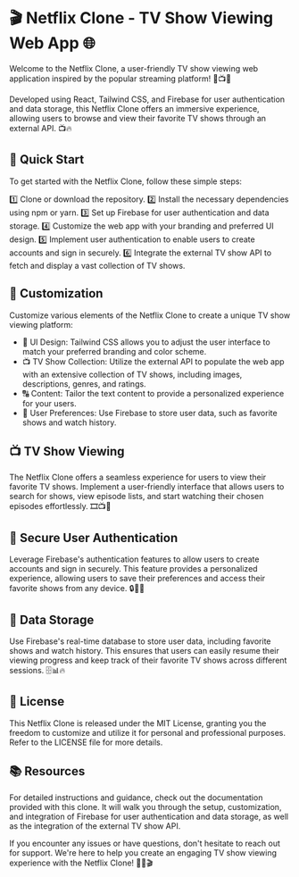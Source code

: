 # 🎬 Netflix Clone - TV Show Viewing Web App 🌐

Welcome to the Netflix Clone, a user-friendly TV show viewing web application inspired by the popular streaming platform! 🎉📺🌟

Developed using React, Tailwind CSS, and Firebase for user authentication and data storage, this Netflix Clone offers an immersive experience, allowing users to browse and view their favorite TV shows through an external API. 📺🔥

## 🚀 Quick Start
To get started with the Netflix Clone, follow these simple steps:

1️⃣ Clone or download the repository.
2️⃣ Install the necessary dependencies using npm or yarn.
3️⃣ Set up Firebase for user authentication and data storage.
4️⃣ Customize the web app with your branding and preferred UI design.
5️⃣ Implement user authentication to enable users to create accounts and sign in securely.
6️⃣ Integrate the external TV show API to fetch and display a vast collection of TV shows.

## 🎨 Customization
Customize various elements of the Netflix Clone to create a unique TV show viewing platform:

- 🎈 UI Design: Tailwind CSS allows you to adjust the user interface to match your preferred branding and color scheme.
- 📺 TV Show Collection: Utilize the external API to populate the web app with an extensive collection of TV shows, including images, descriptions, genres, and ratings.
- 🔠 Content: Tailor the text content to provide a personalized experience for your users.
- 💾 User Preferences: Use Firebase to store user data, such as favorite shows and watch history.

## 📺 TV Show Viewing
The Netflix Clone offers a seamless experience for users to view their favorite TV shows. Implement a user-friendly interface that allows users to search for shows, view episode lists, and start watching their chosen episodes effortlessly. 🎞️📺🍿

## 🔐 Secure User Authentication
Leverage Firebase's authentication features to allow users to create accounts and sign in securely. This feature provides a personalized experience, allowing users to save their preferences and access their favorite shows from any device. 🔒👤🔑

## 💾 Data Storage
Use Firebase's real-time database to store user data, including favorite shows and watch history. This ensures that users can easily resume their viewing progress and keep track of their favorite TV shows across different sessions. 🗄️📊🔥

## 🔐 License
This Netflix Clone is released under the MIT License, granting you the freedom to customize and utilize it for personal and professional purposes. Refer to the LICENSE file for more details.

## 📚 Resources
For detailed instructions and guidance, check out the documentation provided with this clone. It will walk you through the setup, customization, and integration of Firebase for user authentication and data storage, as well as the integration of the external TV show API.

If you encounter any issues or have questions, don't hesitate to reach out for support. We're here to help you create an engaging TV show viewing experience with the Netflix Clone! 🌟✨🎬
